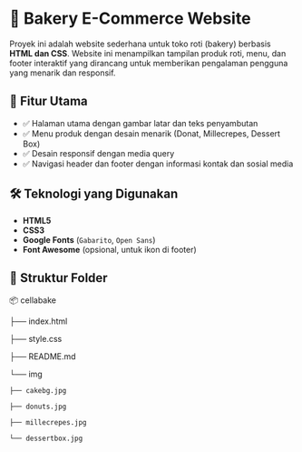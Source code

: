 ﻿# 🍰 Bakery E-Commerce Website

Proyek ini adalah website sederhana untuk toko roti (bakery) berbasis **HTML dan CSS**. Website ini menampilkan tampilan produk roti, menu, dan footer interaktif yang dirancang untuk memberikan pengalaman pengguna yang menarik dan responsif.

## 📌 Fitur Utama

- ✅ Halaman utama dengan gambar latar dan teks penyambutan
- ✅ Menu produk dengan desain menarik (Donat, Millecrepes, Dessert Box)
- ✅ Desain responsif dengan media query
- ✅ Navigasi header dan footer dengan informasi kontak dan sosial media

## 🛠️ Teknologi yang Digunakan

- **HTML5**
- **CSS3**
- **Google Fonts** (`Gabarito`, `Open Sans`)
- **Font Awesome** (opsional, untuk ikon di footer)

## 📁 Struktur Folder
📦 cellabake

├── index.html

├── style.css

├── README.md

└── img

    ├── cakebg.jpg
    
    ├── donuts.jpg
    
    ├── millecrepes.jpg
    
    └── dessertbox.jpg
